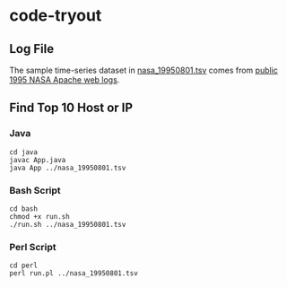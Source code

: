 # code-tryout

## Log File
The sample time-series dataset in [nasa_19950801.tsv](nasa_19950801.tsv) comes from [public 1995 NASA Apache web logs](http://ita.ee.lbl.gov/html/contrib/NASA-HTTP.html).

## Find Top 10 Host or IP

### Java
```
cd java
javac App.java
java App ../nasa_19950801.tsv
```

### Bash Script
```
cd bash
chmod +x run.sh
./run.sh ../nasa_19950801.tsv
```

### Perl Script
```
cd perl
perl run.pl ../nasa_19950801.tsv
```
